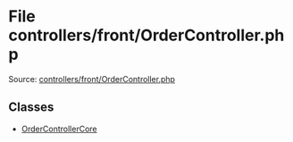 File controllers/front/OrderController.php
=========

Source: [controllers/front/OrderController.php](https://github.com/PrestaShop/PrestaShop/blob/1.6.0.5/controllers/front/OrderController.php)


Classes
-------

* [OrderControllerCore](class.OrderControllerCore.md)

